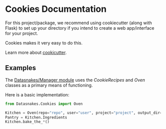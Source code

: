 Cookies Documentation
======================
For this project/package, we recommend using cookiecutter (along with Flask)
to set up your directory if you intend to create a web app/interface for your project.

Cookies makes it very easy to do this.

Learn more about [cookicutter](https://github.com/audreyr/cookiecutter).

## Examples
The [Datasnakes/Manager module](https://github.com/datasnakes/Datasnakes-Scripts/tree/cookie_jar_patch/Datasnakes/Manager)
uses the _CookieRecipes_ and _Oven_ classes as a primary means of functioning.

Here is a basic implementation:

```python
from Datasnakes.Cookies import Oven

Kitchen = Oven(repo="repo", user="user", project="project", output_dir="project_path")
Pantry = Kitchen.Ingredients
Kitchen.bake_the_*()
```